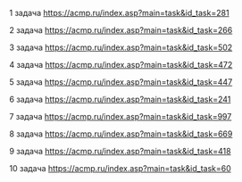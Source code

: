 1 задача
https://acmp.ru/index.asp?main=task&id_task=281


2 задача
https://acmp.ru/index.asp?main=task&id_task=266


3 задача
https://acmp.ru/index.asp?main=task&id_task=502


4 задача
https://acmp.ru/index.asp?main=task&id_task=472


5 задача
https://acmp.ru/index.asp?main=task&id_task=447


6 задача
https://acmp.ru/index.asp?main=task&id_task=241


7 задача
https://acmp.ru/index.asp?main=task&id_task=997


8 задача
https://acmp.ru/index.asp?main=task&id_task=669


9 задача
https://acmp.ru/index.asp?main=task&id_task=418


10 задача
https://acmp.ru/index.asp?main=task&id_task=60
